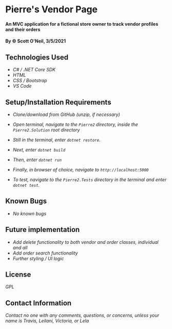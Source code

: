 # Pierre's Vendor Page

#### An MVC application for a fictional store owner to track vendor profiles and their orders 

#### By &copy; Scott O'Neil, 3/5/2021

## Technologies Used

* _C# / .NET Core SDK_
* _HTML_
* _CSS / Bootstrap_
* _VS Code_

## Setup/Installation Requirements

* _Clone/download from GitHub (unzip, if necessary)_
* _Open terminal, navigate to the `Pierre2` directory, inside the `Pierre2.Solution` root directory_
* _Still in the terminal, enter `dotnet restore`._
* _Next, enter `dotnet build`_
* _Then, enter `dotnet run`_
* _Finally, in browser of choice, navigate to `http://localhost:5000`_

* _To test, navigate to the `Pierre2.Tests` directory in the terminal and enter `dotnet test`._


## Known Bugs

* _No known bugs_

## Future implementation
* _Add delete functionality to both vendor and order classes, individual and all_
* _Add order search functionality_
* _Further styling / UI logic_

## License
_GPL_
## Contact Information

_Contact no one with any comments, questions, or concerns, unless your name is Travis, Leilani, Victoria, or Lela_